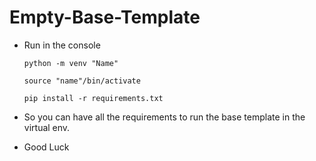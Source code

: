 # Empty-Base-Template

- Run in the console
	
	  python -m venv "Name"
		
	  source "name"/bin/activate

      pip install -r requirements.txt

- So you can have all the requirements to run the base template in the virtual env.
- Good Luck
	
